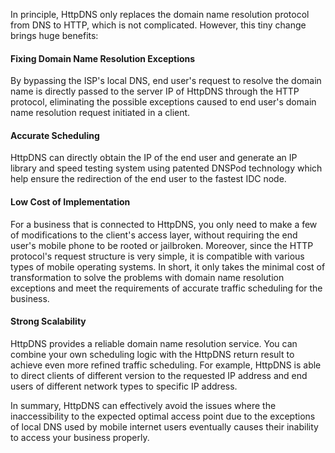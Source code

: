 In principle, HttpDNS only replaces the domain name resolution protocol from DNS to HTTP, which is not complicated. However, this tiny change brings huge benefits:
#### Fixing Domain Name Resolution Exceptions
By bypassing the ISP's local DNS, end user's request to resolve the domain name is directly passed to the server IP of HttpDNS through the HTTP protocol, eliminating the possible exceptions caused to end user's domain name resolution request initiated in a client.
#### Accurate Scheduling
HttpDNS can directly obtain the IP of the end user and generate an IP library and speed testing system using patented DNSPod technology which help ensure the redirection of the end user to the fastest IDC node.
#### Low Cost of Implementation
For a business that is connected to HttpDNS, you only need to make a few of modifications to the client's access layer, without requiring the end user's mobile phone to be rooted or jailbroken. Moreover, since the HTTP protocol's request structure is very simple, it is compatible with various types of mobile operating systems. In short, it only takes the minimal cost of transformation to solve the problems with domain name resolution exceptions and meet the requirements of accurate traffic scheduling for the business.
#### Strong Scalability
HttpDNS provides a reliable domain name resolution service. You can combine your own scheduling logic with the HttpDNS return result to achieve even more refined traffic scheduling. For example, HttpDNS is able to direct clients of different version to the requested IP address and end users of different network types to specific IP address.

In summary, HttpDNS can effectively avoid the issues where the inaccessibility to the expected optimal access point due to the exceptions of local DNS used by mobile internet users eventually causes their inability to access your business properly.
